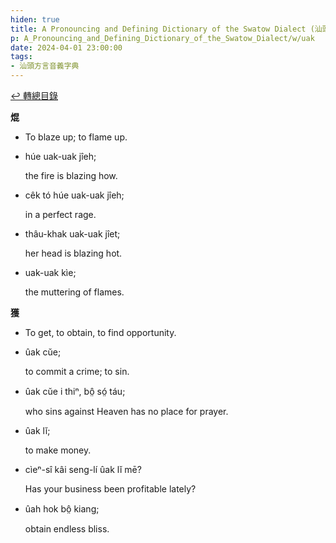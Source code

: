 ```yaml
---
hiden: true
title: A Pronouncing and Defining Dictionary of the Swatow Dialect (汕頭方言音義字典) / uak
p: A_Pronouncing_and_Defining_Dictionary_of_the_Swatow_Dialect/w/uak
date: 2024-04-01 23:00:00
tags: 
- 汕頭方言音義字典
---
```


[↩️ 轉總目錄](/A_Pronouncing_and_Defining_Dictionary_of_the_Swatow_Dialect)


**焜**
- To blaze up; to flame up.

- húe uak-uak jîeh;

  the fire is blazing how.

- cêk tó húe uak-uak jîeh;

  in a perfect rage.

- thâu-khak uak-uak jîet;

  her head is blazing hot.

- uak-uak kìe;

  the muttering of flames.

**獲**
- To get, to obtain, to find opportunity.

- ûak cŭe;

  to commit a crime; to sin.

- ûak cŭe i thiⁿ, bô̤ só̤ táu;

  who sins against Heaven has no place for prayer.

- ûak lĭ;

  to make money.

- cìeⁿ-sî kâi seng-lí ûak lĭ mē?

  Has your business been profitable lately?

- ûah hok bô̤ kiang;

  obtain endless bliss.